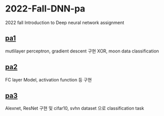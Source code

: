 # 2022-Fall-DNN-pa

2022 fall Introduction to Deep neural network assignment

## [pa1](https://github.com/ingyuseo/2022-Fall-DNN-pa/tree/main/pa1/Code)

mutlilayer perceptron, gradient descent 구현
XOR, moon data classification

## [pa2](https://github.com/ingyuseo/2022-Fall-DNN-pa/tree/main/pa2/Code)

FC layer Model, activation function 등 구현


## [pa3](https://github.com/ingyuseo/2022-Fall-DNN-pa/tree/main/pa3/Code)

Alexnet, ResNet 구현 및
cifar10, svhn dataset 으로 classification task






